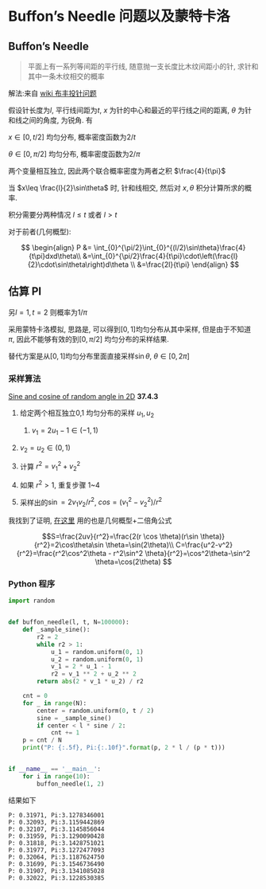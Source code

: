# Buffon’s Needle 问题以及蒙特卡洛

## Buffon’s Needle

> 平面上有一系列等间距的平行线, 随意抛一支长度比木纹间距小的针, 求针和其中一条木纹相交的概率

解法:来自 [wiki 布丰投针问题](https://zh.wikipedia.org/wiki/布豐投針問題)

假设针长度为$l$, 平行线间距为$t$, $x$ 为针的中心和最近的平行线之间的距离, $\theta$ 为针和线之间的角度, 为锐角. 有

$x\in[0, t/2]$ 均匀分布, 概率密度函数为$2/t$

$\theta\in[0,\pi/2]$ 均匀分布, 概率密度函数为$2/\pi$

两个变量相互独立, 因此两个联合概率密度为两者之积 $\frac{4}{t\pi}$

当 $x\leq \frac{l}{2}\sin\theta$ 时, 针和线相交, 然后对 $x, \theta$ 积分计算所求的概率.

积分需要分两种情况 $l\leq t$ 或者 $l>t$

对于前者(几何概型):

$$
\begin{align}
P &= \int_{0}^{\pi/2}\int_{0}^{(l/2)\sin\theta}\frac{4}{t\pi}dxd\theta\\
&=\int_{0}^{\pi/2}\frac{4}{t\pi}\cdot\left(\frac{l}{2}\cdot\sin\theta\right)d\theta \\
&=\frac{2l}{t\pi}
\end{align}
$$



## 估算 PI

另$l = 1, t= 2$ 则概率为$1/\pi$

采用蒙特卡洛模拟, 思路是, 可以得到$[0, 1]$均匀分布从其中采样, 但是由于不知道 $\pi$, 因此不能够有效的到$[0, \pi/2]$ 均匀分布的采样结果.

替代方案是从$[0, 1]$均匀分布里面直接采样$\sin\theta$,   $\theta\in[0, 2\pi]$

### 采样算法

[Sine and cosine of random angle in 2D](http://pdg.lbl.gov/2012/reviews/rpp2012-rev-monte-carlo-techniques.pdf) **37.4.3**

1. 给定两个相互独立0,1 均匀分布的采样 $u_1, u_2$ 
   1. $v_1 = 2u_1 - 1\in(-1, 1)$

3. $v_2 = u_2 \in(0, 1)$
4. 计算 $r^2 = v_1^2 + v_2^2$
5. 如果 $r^2> 1$, 重复步骤 1~4
6. 采样出的$\sin = 2v_1v_2/r^2$, $cos = (v_1^2 - v_2^2)/r^2$

我找到了证明, [在这里](https://math.stackexchange.com/questions/3183253/sine-cosine-of-random-angle-from-0-to-2-pi) 用的也是几何概型+二倍角公式

$$S=\frac{2uv}{r^2}=\frac{2(r \cos \theta)(r\sin \theta)}{r^2}=2\cos\theta\sin \theta=\sin(2\theta)\\ C=\frac{u^2-v^2}{r^2}=\frac{r^2\cos^2\theta - r^2\sin^2 \theta}{r^2}=\cos^2\theta-\sin^2 \theta=\cos(2\theta) $$



### Python 程序

```python
import random


def buffon_needle(l, t, N=100000):
    def _sample_sine():
        r2 = 2
        while r2 > 1:
            u_1 = random.uniform(0, 1)
            u_2 = random.uniform(0, 1)
            v_1 = 2 * u_1 - 1
            r2 = v_1 ** 2 + u_2 ** 2
        return abs(2 * v_1 * u_2) / r2

    cnt = 0
    for _ in range(N):
        center = random.uniform(0, t / 2)
        sine = _sample_sine()
        if center < l * sine / 2:
            cnt += 1
    p = cnt / N
    print("P: {:.5f}, Pi:{:.10f}".format(p, 2 * l / (p * t)))


if __name__ == '__main__':
    for i in range(10):
        buffon_needle(1, 2)
```

结果如下

```pyhton
P: 0.31971, Pi:3.1278346001
P: 0.32093, Pi:3.1159442869
P: 0.32107, Pi:3.1145856044
P: 0.31959, Pi:3.1290090428
P: 0.31818, Pi:3.1428751021
P: 0.31977, Pi:3.1272477093
P: 0.32064, Pi:3.1187624750
P: 0.31699, Pi:3.1546736490
P: 0.31907, Pi:3.1341085028
P: 0.32022, Pi:3.1228530385
```






